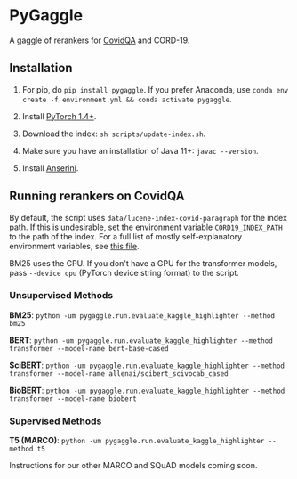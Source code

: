 # PyGaggle

A gaggle of rerankers for [CovidQA](https://github.com/castorini/pygaggle/blob/master/data/) and CORD-19. 

## Installation

1. For pip, do `pip install pygaggle`. If you prefer Anaconda, use `conda env create -f environment.yml && conda activate pygaggle`.

2. Install [PyTorch 1.4+](http://pytorch.org/).

3. Download the index: `sh scripts/update-index.sh`.

4. Make sure you have an installation of Java 11+: `javac --version`.

5. Install [Anserini](https://github.com/castorini/anserini).


## Running rerankers on CovidQA

By default, the script uses `data/lucene-index-covid-paragraph` for the index path.
If this is undesirable, set the environment variable `CORD19_INDEX_PATH` to the path of the index.
For a full list of mostly self-explanatory environment variables, see [this file](https://github.com/castorini/pygaggle/blob/master/pygaggle/settings.py#L7).

BM25 uses the CPU. If you don't have a GPU for the transformer models, pass `--device cpu` (PyTorch device string format) to the script.


### Unsupervised Methods

**BM25**: `python -um pygaggle.run.evaluate_kaggle_highlighter --method bm25`

**BERT**: `python -um pygaggle.run.evaluate_kaggle_highlighter --method transformer --model-name bert-base-cased`

**SciBERT**: `python -um pygaggle.run.evaluate_kaggle_highlighter --method transformer --model-name allenai/scibert_scivocab_cased`

**BioBERT**: `python -um pygaggle.run.evaluate_kaggle_highlighter --method transformer --model-name biobert`


### Supervised Methods

**T5 (MARCO)**: `python -um pygaggle.run.evaluate_kaggle_highlighter --method t5`

Instructions for our other MARCO and SQuAD models coming soon.
